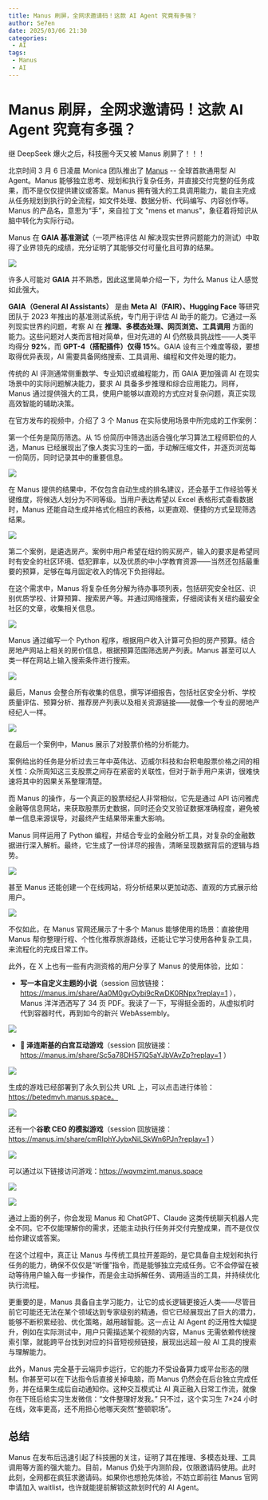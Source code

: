 ```yaml
---
title: Manus 刷屏，全网求邀请码！这款 AI Agent 究竟有多强？
author: Se7en
date: 2025/03/06 21:30
categories:
 - AI
tags:
 - Manus
 - AI
---
```


# Manus 刷屏，全网求邀请码！这款 AI Agent 究竟有多强？

继 DeepSeek 爆火之后，科技圈今天又被 Manus 刷屏了！！！

北京时间 3 月 6 日凌晨 Monica 团队推出了 [Manus](https://manus.im/) -- 全球首款通用型 AI Agent。Manus 能够独立思考、规划和执行复杂任务，并直接交付完整的任务成果，而不是仅仅提供建议或答案。Manus 拥有强大的工具调用能力，能自主完成从任务规划到执行的全流程，如文件处理、数据分析、代码编写、内容创作等。Manus 的产品名，意思为“手”，来自拉丁文 "mens et manus"，象征着将知识从脑中转化为实际行动。

Manus 在 **GAIA 基准测试**（一项严格评估 AI 解决现实世界问题能力的测试）中取得了业界领先的成绩，充分证明了其能够交付可量化且可靠的结果。

![](https://chengzw258.oss-cn-beijing.aliyuncs.com/Article/202503062043319.png)


许多人可能对 **GAIA** 并不熟悉，因此这里简单介绍一下，为什么 Manus 让人感觉如此强大。  

**GAIA（General AI Assistants）** 是由 **Meta AI（FAIR）、Hugging Face** 等研究团队于 2023 年推出的基准测试系统，专门用于评估 AI 助手的能力。它通过一系列现实世界的问题，考察 AI 在 **推理、多模态处理、网页浏览、工具调用** 方面的能力。这些问题对人类而言相对简单，但对先进的 AI 仍然极具挑战性——人类平均得分 **92%**，而 **GPT-4（搭配插件）仅得 15%**。GAIA 设有三个难度等级，要想取得优异表现，AI 需要具备网络搜索、工具调用、编程和文件处理的能力。  

传统的 AI 评测通常侧重数学、专业知识或编程能力，而 GAIA 更加强调 AI 在现实场景中的实际问题解决能力，要求 AI 具备多步推理和综合应用能力。同样，Manus 通过提供强大的工具，使用户能够以直观的方式应对复杂问题，真正实现高效智能的辅助决策。

在官方发布的视频中，介绍了 3 个 Manus 在实际使用场景中所完成的工作案例：

第一个任务是简历筛选。从 15 份简历中筛选出适合强化学习算法工程师职位的人选，Manus 已经展现出了像人类实习生的一面，手动解压缩文件，并逐页浏览每一份简历，同时记录其中的重要信息。

![](https://chengzw258.oss-cn-beijing.aliyuncs.com/Article/202503061852922.png)

在 Manus 提供的结果中，不仅包含自动生成的排名建议，还会基于工作经验等关键维度，将候选人划分为不同等级。当用户表达希望以 Excel 表格形式查看数据时，Manus 还能自动生成并格式化相应的表格，以更直观、便捷的方式呈现筛选结果。

![](https://chengzw258.oss-cn-beijing.aliyuncs.com/Article/202503061854776.png)

第二个案例，是遴选房产。案例中用户希望在纽约购买房产，输入的要求是希望同时有安全的社区环境、低犯罪率，以及优质的中小学教育资源——当然还包括最重要的预算，足够在每月固定收入的情况下负担得起。

在这个需求中，Manus 将复杂任务分解为待办事项列表，包括研究安全社区、识别优质学校、计算预算、搜索房产等。并通过网络搜索，仔细阅读有关纽约最安全社区的文章，收集相关信息。

![](https://chengzw258.oss-cn-beijing.aliyuncs.com/Article/202503061902115.png)

Manus 通过编写一个 Python 程序，根据用户收入计算可负担的房产预算。结合房地产网站上相关的房价信息，根据预算范围筛选房产列表。Manus 甚至可以人类一样在网站上输入搜索条件进行搜索。

![](https://chengzw258.oss-cn-beijing.aliyuncs.com/Article/202503061858723.png)

最后，Manus 会整合所有收集的信息，撰写详细报告，包括社区安全分析、学校质量评估、预算分析、推荐房产列表以及相关资源链接——就像一个专业的房地产经纪人一样。

![](https://chengzw258.oss-cn-beijing.aliyuncs.com/Article/202503061904791.png)

在最后一个案例中，Manus 展示了对股票价格的分析能力。

案例给出的任务是分析过去三年中英伟达、迈威尔科技和台积电股票价格之间的相关性：众所周知这三支股票之间存在紧密的关联性，但对于新手用户来讲，很难快速将其中的因果关系整理清楚。

而 Manus 的操作，与一个真正的股票经纪人非常相似，它先是通过 API 访问雅虎金融等信息网站，来获取股票历史数据，同时还会交叉验证数据准确程度，避免被单一信息来源误导，对最终产生结果带来重大影响。

Manus 同样运用了 Python 编程，并结合专业的金融分析工具，对复杂的金融数据进行深入解析。最终，它生成了一份详尽的报告，清晰呈现数据背后的逻辑与趋势。

![](https://chengzw258.oss-cn-beijing.aliyuncs.com/Article/202503061906266.png)

甚至 Manus 还能创建一个在线网站，将分析结果以更加动态、直观的方式展示给用户。

![](https://chengzw258.oss-cn-beijing.aliyuncs.com/Article/202503061908623.png)

不仅如此，在 Manus 官网还展示了十多个 Manus 能够使用的场景：直接使用 Manus 帮你整理行程、个性化推荐旅游路线，还能让它学习使用各种复杂工具，来流程化的完成日常工作。

此外，在 X 上也有一些有内测资格的用户分享了 Manus 的使用体验，比如：

- **写一本自定义主题的小说**（session 回放链接：https://manus.im/share/Aa0M0gvOybi9cRwDK0RNpx?replay=1 ），Manus 洋洋洒洒写了 34 页 PDF。我读了一下，写得挺全面的，从虚拟机时代到容器时代，再到如今的新兴 WebAssembly。

![](https://chengzw258.oss-cn-beijing.aliyuncs.com/Article/202503062024387.png)

- **🤣 泽连斯基的白宫互动游戏**（session 回放链接：https://manus.im/share/Sc5a78DH57lQ5aYJbVAvZp?replay=1 ）

![](https://chengzw258.oss-cn-beijing.aliyuncs.com/Article/202503062016314.png)

生成的游戏已经部署到了永久到公共 URL 上，可以点击进行体验：https://betedmvh.manus.space。

![](https://chengzw258.oss-cn-beijing.aliyuncs.com/Article/202503062018996.png)

还有一个**谷歌 CEO 的模拟游戏**（session 回放链接：https://manus.im/share/cmRIphYJybxNiLSkWn6PJn?replay=1 ）

![](https://chengzw258.oss-cn-beijing.aliyuncs.com/Article/202503062021740.png)

可以通过以下链接访问游戏：https://wqvmzimt.manus.space

![](https://chengzw258.oss-cn-beijing.aliyuncs.com/Article/202503062023184.png)

![](https://chengzw258.oss-cn-beijing.aliyuncs.com/Article/202503062023904.png)

通过上面的例子，你会发现 Manus 和 ChatGPT、Claude 这类传统聊天机器人完全不同。它不仅能理解你的需求，还能主动执行任务并交付完整成果，而不是仅仅给你建议或答案。

在这个过程中，真正让 Manus 与传统工具拉开差距的，是它具备自主规划和执行任务的能力，确保不仅仅是“听懂”指令，而是能够独立完成任务。它不会停留在被动等待用户输入每一步操作，而是会主动拆解任务、调用适当的工具，并持续优化执行流程。  

更重要的是，Manus 具备自主学习能力，让它的成长逻辑更接近人类——尽管目前它可能还无法在某个领域达到专家级别的精通，但它已经展现出了巨大的潜力，能够不断积累经验、优化策略，越用越智能。这一点让 AI Agent 的泛用性大幅提升，例如在实际测试中，用户只需描述某个视频的内容，Manus 无需依赖传统搜索引擎，就能跨平台找到对应的抖音短视频链接，展现出远超一般 AI 工具的搜索与理解能力。  

此外，Manus 完全基于云端异步运行，它的能力不受设备算力或平台形态的限制。你甚至可以在下达指令后直接关掉电脑，而 Manus 仍然会在后台独立完成任务，并在结果生成后自动通知你。这种交互模式让 AI 真正融入日常工作流，就像你在下班后给实习生发微信：“文件整理好发我。” 只不过，这个实习生 7×24 小时在线，效率更高，还不用担心他哪天突然“整顿职场”。

## 总结

Manus 在发布后迅速引起了科技圈的关注，证明了其在推理、多模态处理、工具调用等方面的强大能力。目前，Manus 仍处于内测阶段，仅限邀请码使用。此时此刻，全网都在疯狂求邀请码。如果你也想抢先体验，不妨立即前往 Manus 官网 申请加入 waitlist，也许就能提前解锁这款划时代的 AI Agent。